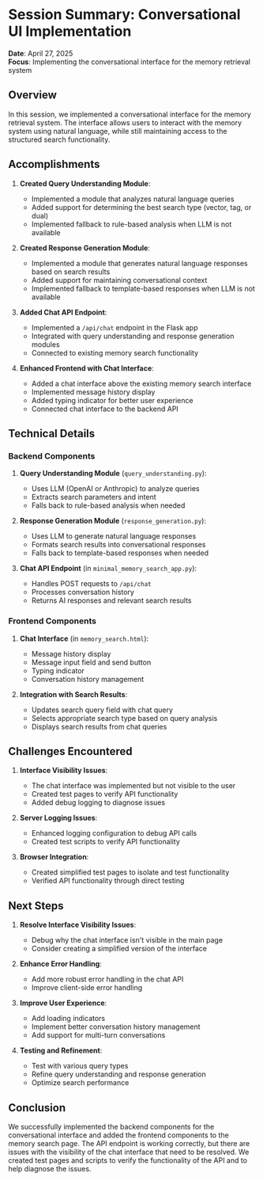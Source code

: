 # Session Summary: Conversational UI Implementation

**Date**: April 27, 2025  
**Focus**: Implementing the conversational interface for the memory retrieval system

## Overview

In this session, we implemented a conversational interface for the memory retrieval system. The interface allows users to interact with the memory system using natural language, while still maintaining access to the structured search functionality.

## Accomplishments

1. **Created Query Understanding Module**:
   - Implemented a module that analyzes natural language queries
   - Added support for determining the best search type (vector, tag, or dual)
   - Implemented fallback to rule-based analysis when LLM is not available

2. **Created Response Generation Module**:
   - Implemented a module that generates natural language responses based on search results
   - Added support for maintaining conversational context
   - Implemented fallback to template-based responses when LLM is not available

3. **Added Chat API Endpoint**:
   - Implemented a `/api/chat` endpoint in the Flask app
   - Integrated with query understanding and response generation modules
   - Connected to existing memory search functionality

4. **Enhanced Frontend with Chat Interface**:
   - Added a chat interface above the existing memory search interface
   - Implemented message history display
   - Added typing indicator for better user experience
   - Connected chat interface to the backend API

## Technical Details

### Backend Components

1. **Query Understanding Module** (`query_understanding.py`):
   - Uses LLM (OpenAI or Anthropic) to analyze queries
   - Extracts search parameters and intent
   - Falls back to rule-based analysis when needed

2. **Response Generation Module** (`response_generation.py`):
   - Uses LLM to generate natural language responses
   - Formats search results into conversational responses
   - Falls back to template-based responses when needed

3. **Chat API Endpoint** (in `minimal_memory_search_app.py`):
   - Handles POST requests to `/api/chat`
   - Processes conversation history
   - Returns AI responses and relevant search results

### Frontend Components

1. **Chat Interface** (in `memory_search.html`):
   - Message history display
   - Message input field and send button
   - Typing indicator
   - Conversation history management

2. **Integration with Search Results**:
   - Updates search query field with chat query
   - Selects appropriate search type based on query analysis
   - Displays search results from chat queries

## Challenges Encountered

1. **Interface Visibility Issues**:
   - The chat interface was implemented but not visible to the user
   - Created test pages to verify API functionality
   - Added debug logging to diagnose issues

2. **Server Logging Issues**:
   - Enhanced logging configuration to debug API calls
   - Created test scripts to verify API functionality

3. **Browser Integration**:
   - Created simplified test pages to isolate and test functionality
   - Verified API functionality through direct testing

## Next Steps

1. **Resolve Interface Visibility Issues**:
   - Debug why the chat interface isn't visible in the main page
   - Consider creating a simplified version of the interface

2. **Enhance Error Handling**:
   - Add more robust error handling in the chat API
   - Improve client-side error handling

3. **Improve User Experience**:
   - Add loading indicators
   - Implement better conversation history management
   - Add support for multi-turn conversations

4. **Testing and Refinement**:
   - Test with various query types
   - Refine query understanding and response generation
   - Optimize search performance

## Conclusion

We successfully implemented the backend components for the conversational interface and added the frontend components to the memory search page. The API endpoint is working correctly, but there are issues with the visibility of the chat interface that need to be resolved. We created test pages and scripts to verify the functionality of the API and to help diagnose the issues.

